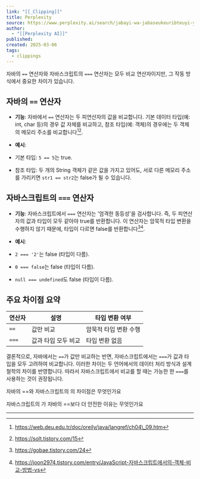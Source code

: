 ```yaml
---
link: "[[_Clipping]]"
title: Perplexity
source: https://www.perplexity.ai/search/jabayi-wa-jabaseukeuribteuyi-y-aN6RQSE4ToGMsANatXgyTQ
author:
  - "[[Perplexity AI]]"
published: 
created: 2025-03-06
tags:
  - clippings
---
```

자바의 `==` 연산자와 자바스크립트의 `===` 연산자는 모두 비교 연산자이지만, 그 작동 방식에서 중요한 차이가 있습니다.

## 자바의 `==` 연산자

- **기능**: 자바에서 `==` 연산자는 두 피연산자의 값을 비교합니다. 기본 데이터 타입(예: int, char 등)의 경우 값 자체를 비교하고, 참조 타입(예: 객체)의 경우에는 두 객체의 메모리 주소를 비교합니다[^2][^3].
- **예시**:

- 기본 타입: `5 == 5`는 true.
- 참조 타입: 두 개의 String 객체가 같은 값을 가지고 있어도, 서로 다른 메모리 주소를 가리키면 `str1 == str2`는 false가 될 수 있습니다.

## 자바스크립트의 `===` 연산자

- **기능**: 자바스크립트에서 `===` 연산자는 '엄격한 동등성'을 검사합니다. 즉, 두 피연산자의 값과 타입이 모두 같아야 true를 반환합니다. 이 연산자는 암묵적 타입 변환을 수행하지 않기 때문에, 타입이 다르면 false를 반환합니다[^5][^6].
- **예시**:

- `2 === '2'`는 false (타입이 다름).
- `0 === false`는 false (타입이 다름).
- `null === undefined`도 false (타입이 다름).

## 주요 차이점 요약

| 연산자 | 설명 | 타입 변환 여부 |
| --- | --- | --- |
| `==` | 값만 비교 | 암묵적 타입 변환 수행 |
| `===` | 값과 타입 모두 비교 | 타입 변환 없음 |

결론적으로, 자바에서는 `==`가 값만 비교하는 반면, 자바스크립트에서는 `===`가 값과 타입을 모두 고려하여 비교합니다. 이러한 차이는 두 언어에서의 데이터 처리 방식과 설계 철학의 차이를 반영합니다. 따라서 자바스크립트에서 비교를 할 때는 가능한 한 `===`를 사용하는 것이 권장됩니다.

자바의 ==와 자바스크립트의 의 차이점은 무엇인가요

자바스크립트의 가 자바의 ==보다 더 안전한 이유는 무엇인가요

---

[^2]: https://web.deu.edu.tr/doc/oreily/java/langref/ch04\_09.htm

[^3]: https://solt.tistory.com/15

[^5]: https://gobae.tistory.com/24

[^6]: https://joon2974.tistory.com/entry/JavaScript-자바스크립트에서의-객체-비교-방법-vs